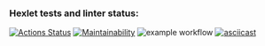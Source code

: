 ### Hexlet tests and linter status:
[![Actions Status](https://github.com/Anna-Gisma/backend-project-lvl1/workflows/hexlet-check/badge.svg)](https://github.com/Anna-Gisma/backend-project-lvl1/actions)
[![Maintainability](https://api.codeclimate.com/v1/badges/36680b340b0d44901360/maintainability)](https://codeclimate.com/github/Anna-Gisma/backend-project-lvl1/maintainability)
![example workflow](https://github.com/Anna-Gisma/backend-project-lvl1/actions/workflows/.github/workflows/nodejs.yaml/badge.svg)
[![asciicast](https://asciinema.org/a/LhJ0dQ4yRGTTq4OeBNfshVEp0.svg)](https://asciinema.org/a/LhJ0dQ4yRGTTq4OeBNfshVEp0)